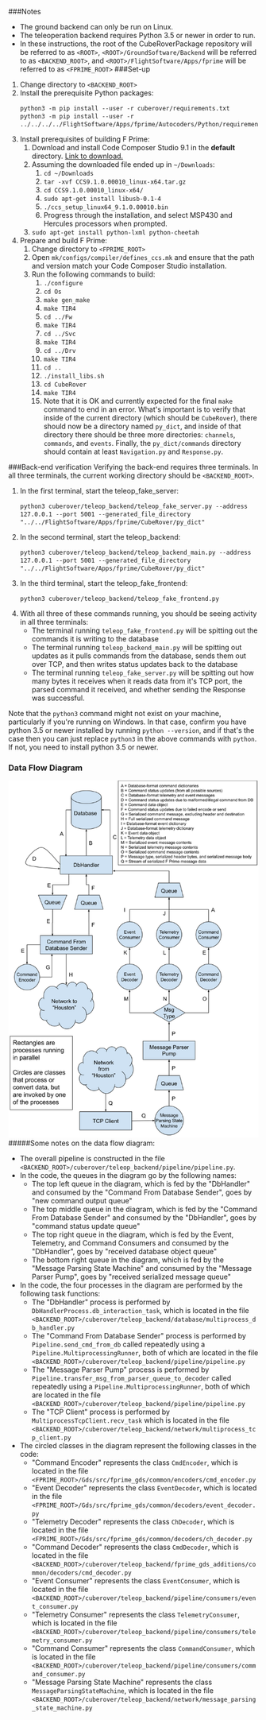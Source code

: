 ###Notes
- The ground backend can only be run on Linux.
- The teleoperation backend requires Python 3.5 or newer in order to run.
- In these instructions, the root of the CubeRoverPackage repository will be referred to as `<ROOT>`, `<ROOT>/GroundSoftware/Backend` will be referred to as `<BACKEND_ROOT>`, and `<ROOT>/FlightSoftware/Apps/fprime` will be referred to as `<FPRIME_ROOT>`
###Set-up


1. Change directory to `<BACKEND_ROOT>`
2. Install the prerequisite Python packages:
    ```
    python3 -m pip install --user -r cuberover/requirements.txt
    python3 -m pip install --user -r ../../../../FlightSoftware/Apps/fprime/Autocoders/Python/requirements.txt
    ```
3. Install prerequisites of building F Prime:
    1. Download and install Code Composer Studio 9.1 in the **default** directory. [Link to download.](https://software-dl.ti.com/ccs/esd/CCSv9/CCS_9_1_0/exports/CCS9.1.0.00010_linux-x64.tar.gz)
    2. Assuming the downloaded file ended up in `~/Downloads`:
        1. `cd ~/Downloads`
        2. `tar -xvf CCS9.1.0.00010_linux-x64.tar.gz`
        3. `cd CCS9.1.0.00010_linux-x64/`
        4. `sudo apt-get install libusb-0.1-4`
        5. `./ccs_setup_linux64_9.1.0.00010.bin`
        6. Progress through the installation, and select MSP430 and Hercules processors when prompted.
    3. `sudo apt-get install python-lxml python-cheetah`
4. Prepare and build F Prime: 
    1. Change directory to `<FPRIME_ROOT>`
    2. Open `mk/configs/compiler/defines_ccs.mk` and ensure that the path and version match your Code Composer Studio installation.
    3. Run the following commands to build:
        1. `./configure`
        2. `cd Os`
        3. `make gen_make`
        4. `make TIR4`
        5. `cd ../Fw`
        6. `make TIR4`
        7. `cd ../Svc`
        8. `make TIR4`
        9. `cd ../Drv`
        10. `make TIR4`
        11. `cd ..`
        12. `./install_libs.sh`
        13. `cd CubeRover`
        14. `make TIR4`
        15. Note that it is OK and currently expected for the final `make` command to end in an error. What's important is to verify that inside of the current directory (which should be `CubeRover`), there should now be a directory named `py_dict`, and inside of that directory there should be three more directories: `channels`, `commands`, and `events`. Finally, the `py_dict/commands` directory should contain at least `Navigation.py` and `Response.py`.

###Back-end verification
Verifying the back-end requires three terminals. In all three terminals, the current working directory should be `<BACKEND_ROOT>`.
1. In the first terminal, start the teleop_fake_server:
    ```
    python3 cuberover/teleop_backend/teleop_fake_server.py --address 127.0.0.1 --port 5001 --generated_file_directory "../../FlightSoftware/Apps/fprime/CubeRover/py_dict"
    ```
2. In the second terminal, start the teleop_backend:
    ```
    python3 cuberover/teleop_backend/teleop_backend_main.py --address 127.0.0.1 --port 5001 --generated_file_directory "../../FlightSoftware/Apps/fprime/CubeRover/py_dict"
    ```
3. In the third terminal, start the teleop_fake_frontend:
    ```
    python3 cuberover/teleop_backend/teleop_fake_frontend.py
    ```
4. With all three of these commands running, you should be seeing activity in all three terminals:
    - The terminal running `teleop_fake_frontend.py` will be spitting out the commands it is writing to the database
    - The terminal running `teleop_backend_main.py` will be spitting out updates as it pulls commands from the database, sends them out over TCP, and then writes status updates back to the database
    - The terminal running `teleop_fake_server.py` will be spitting out how many bytes it receives when it reads data from it's TCP port, the parsed command it received, and whether sending the Response was successful.

Note that the `python3` command might not exist on your machine, particularly if you're running on Windows. In that case, confirm you have python 3.5 or newer installed by running `python --version`, and if that's the case then you can just replace `python3` in the above commands with `python`. If not, you need to install python 3.5 or newer.

### Data Flow Diagram
![](./teleop_backend_data_flow.svg)
#####Some notes on the data flow diagram:
- The overall pipeline is constructed in the file `<BACKEND_ROOT>/cuberover/teleop_backend/pipeline/pipeline.py`.
- In the code, the queues in the diagram go by the following names:
    - The top left queue in the diagram, which is fed by the "DbHandler" and consumed by the "Command From Database Sender", goes by "new command output queue"
    - The top middle queue in the diagram, which is fed by the "Command From Database Sender" and consumed by the "DbHandler", goes by "command status update queue"
    - The top right queue in the diagram, which is fed by the Event, Telemetry, and Command Consumers and consumed by the "DbHandler", goes by "received database object queue"
    - The bottom right queue in the diagram, which is fed by the "Message Parsing State Machine" and consumed by the "Message Parser Pump", goes by "received serialized message queue"
- In the code, the four processes in the diagram are performed by the following task functions:
    - The "DbHandler" process is performed by `DbHandlerProcess.db_interaction_task`, which is located in the file `<BACKEND_ROOT>/cuberover/teleop_backend/database/multiprocess_db_handler.py`
    - The "Command From Database Sender" process is performed by `Pipeline.send_cmd_from_db` called repeatedly using a `Pipeline.MultiprocessingRunner`, both of which are located in the file `<BACKEND_ROOT>/cuberover/teleop_backend/pipeline/pipeline.py`
    - The "Message Parser Pump" process is performed by `Pipeline.transfer_msg_from_parser_queue_to_decoder` called repeatedly using a `Pipeline.MultiprocessingRunner`, both of which are located in the file `<BACKEND_ROOT>/cuberover/teleop_backend/pipeline/pipeline.py`
    - The "TCP Client" process is performed by `MultiprocessTcpClient.recv_task` which is located in the file `<BACKEND_ROOT>/cuberover/teleop_backend/network/multiprocess_tcp_client.py`
- The circled classes in the diagram represent the following classes in the code:
    - "Command Encoder" represents the class `CmdEncoder`, which is located in the file `<FPRIME_ROOT>/Gds/src/fprime_gds/common/encoders/cmd_encoder.py`
    - "Event Decoder" represents the class `EventDecoder`, which is located in the file `<FPRIME_ROOT>/Gds/src/fprime_gds/common/decoders/event_decoder.py`
    - "Telemetry Decoder" represents the class `ChDecoder`, which is located in the file `<FPRIME_ROOT>/Gds/src/fprime_gds/common/decoders/ch_decoder.py`
    - "Command Decoder" represents the class `CmdDecoder`, which is located in the file `<BACKEND_ROOT>/cuberover/teleop_backend/fprime_gds_additions/common/decoders/cmd_decoder.py`
    - "Event Consumer" represents the class `EventConsumer`, which is located in the file `<BACKEND_ROOT>/cuberover/teleop_backend/pipeline/consumers/event_consumer.py`
    - "Telemetry Consumer" represents the class `TelemetryConsumer`, which is located in the file `<BACKEND_ROOT>/cuberover/teleop_backend/pipeline/consumers/telemetry_consumer.py`
    - "Command Consumer" represents the class `CommandConsumer`, which is located in the file `<BACKEND_ROOT>/cuberover/teleop_backend/pipeline/consumers/command_consumer.py`
    - "Message Parsing State Machine" represents the class `MessageParsingStateMachine`, which is located in the file `<BACKEND_ROOT>/cuberover/teleop_backend/network/message_parsing_state_machine.py`

